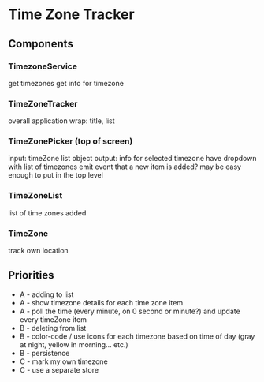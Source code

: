 # Time Zone Tracker

## Components

### TimezoneService
  get timezones
  get info for timezone

### TimeZoneTracker
  overall application
  wrap: title, list

### TimeZonePicker (top of screen)
  input: timeZone list object
  output: info for selected timezone
  have dropdown with list of timezones
  emit event that a new item is added?  may be easy enough to put in the top level

### TimeZoneList
  list of time zones added

### TimeZone
  track own location


## Priorities

* A - adding to list
* A - show timezone details for each time zone item
* A - poll the time (every minute, on 0 second or minute?) and update every timeZone item
* B - deleting from list
* B - color-code / use icons for each timezone based on time of day (gray at night, yellow in morning... etc.)
* B - persistence
* C - mark my own timezone
* C - use a separate store
